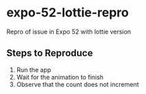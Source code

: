 # expo-52-lottie-repro

Repro of issue in Expo 52 with lottie version

## Steps to Reproduce

1. Run the app
2. Wait for the animation to finish
3. Observe that the count does not increment
